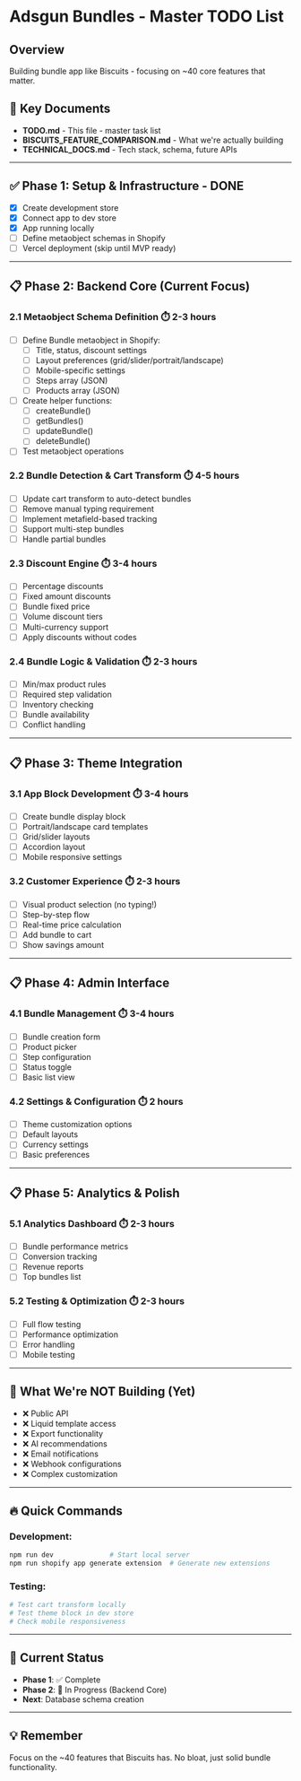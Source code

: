# Adsgun Bundles - Master TODO List

## Overview
Building bundle app like Biscuits - focusing on ~40 core features that matter.

## 📁 Key Documents
- **TODO.md** - This file - master task list
- **BISCUITS_FEATURE_COMPARISON.md** - What we're actually building
- **TECHNICAL_DOCS.md** - Tech stack, schema, future APIs

---

## ✅ Phase 1: Setup & Infrastructure - DONE
- [x] Create development store
- [x] Connect app to dev store
- [x] App running locally
- [ ] Define metaobject schemas in Shopify
- [ ] Vercel deployment (skip until MVP ready)

---

## 📋 Phase 2: Backend Core (Current Focus) 

### 2.1 Metaobject Schema Definition ⏱️ 2-3 hours
- [ ] Define Bundle metaobject in Shopify:
  - [ ] Title, status, discount settings
  - [ ] Layout preferences (grid/slider/portrait/landscape)
  - [ ] Mobile-specific settings
  - [ ] Steps array (JSON)
  - [ ] Products array (JSON)
- [ ] Create helper functions:
  - [ ] createBundle()
  - [ ] getBundles()
  - [ ] updateBundle()
  - [ ] deleteBundle()
- [ ] Test metaobject operations

### 2.2 Bundle Detection & Cart Transform ⏱️ 4-5 hours
- [ ] Update cart transform to auto-detect bundles
- [ ] Remove manual typing requirement
- [ ] Implement metafield-based tracking
- [ ] Support multi-step bundles
- [ ] Handle partial bundles

### 2.3 Discount Engine ⏱️ 3-4 hours
- [ ] Percentage discounts
- [ ] Fixed amount discounts
- [ ] Bundle fixed price
- [ ] Volume discount tiers
- [ ] Multi-currency support
- [ ] Apply discounts without codes

### 2.4 Bundle Logic & Validation ⏱️ 2-3 hours
- [ ] Min/max product rules
- [ ] Required step validation
- [ ] Inventory checking
- [ ] Bundle availability
- [ ] Conflict handling

---

## 📋 Phase 3: Theme Integration

### 3.1 App Block Development ⏱️ 3-4 hours
- [ ] Create bundle display block
- [ ] Portrait/landscape card templates
- [ ] Grid/slider layouts
- [ ] Accordion layout
- [ ] Mobile responsive settings

### 3.2 Customer Experience ⏱️ 2-3 hours
- [ ] Visual product selection (no typing!)
- [ ] Step-by-step flow
- [ ] Real-time price calculation
- [ ] Add bundle to cart
- [ ] Show savings amount

---

## 📋 Phase 4: Admin Interface

### 4.1 Bundle Management ⏱️ 3-4 hours
- [ ] Bundle creation form
- [ ] Product picker
- [ ] Step configuration
- [ ] Status toggle
- [ ] Basic list view

### 4.2 Settings & Configuration ⏱️ 2 hours
- [ ] Theme customization options
- [ ] Default layouts
- [ ] Currency settings
- [ ] Basic preferences

---

## 📋 Phase 5: Analytics & Polish

### 5.1 Analytics Dashboard ⏱️ 2-3 hours
- [ ] Bundle performance metrics
- [ ] Conversion tracking
- [ ] Revenue reports
- [ ] Top bundles list

### 5.2 Testing & Optimization ⏱️ 2-3 hours
- [ ] Full flow testing
- [ ] Performance optimization
- [ ] Error handling
- [ ] Mobile testing

---

## 🎯 What We're NOT Building (Yet)
- ❌ Public API
- ❌ Liquid template access
- ❌ Export functionality
- ❌ AI recommendations
- ❌ Email notifications
- ❌ Webhook configurations
- ❌ Complex customization

---

## 🔥 Quick Commands

### Development:
```bash
npm run dev              # Start local server
npm run shopify app generate extension  # Generate new extensions
```

### Testing:
```bash
# Test cart transform locally
# Test theme block in dev store
# Check mobile responsiveness
```

---

## 📝 Current Status
- **Phase 1**: ✅ Complete
- **Phase 2**: 🔄 In Progress (Backend Core)
- **Next**: Database schema creation

---

## 💡 Remember
Focus on the ~40 features that Biscuits has. No bloat, just solid bundle functionality.